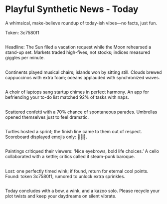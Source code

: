 # Playful Synthetic News - Today

A whimsical, make-believe roundup of today-ish vibes—no facts, just fun.

Token: 3c7580f1

## 

Headline: The Sun filed a vacation request while the Moon rehearsed a stand-up set. Markets traded high-fives, not stocks; indices measured giggles per minute.

## 

Continents played musical chairs; islands won by sitting still. Clouds brewed cappuccinos with extra foam; oceans applauded with synchronized waves.

## 

A choir of laptops sang startup chimes in perfect harmony. An app for befriending your to-do list matched 92% of tasks with naps.

## 

Scattered confetti with a 70% chance of spontaneous parades. Umbrellas opened themselves just to feel dramatic.

## 

Turtles hosted a sprint; the finish line came to them out of respect. Scoreboard displayed emojis only: 🐢🏁🎉.

## 

Paintings critiqued their viewers: ‘Nice eyebrows, bold life choices.’ A cello collaborated with a kettle; critics called it steam-punk baroque.

## 

Lost: one perfectly timed wink; if found, return for eternal cool points. Found: token 3c7580f1, rumored to unlock extra sprinkles.

## 

Today concludes with a bow, a wink, and a kazoo solo. Please recycle your plot twists and keep your daydreams on silent vibrate.